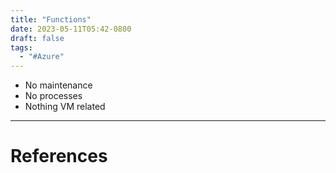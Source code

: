 ```yaml
---
title: "Functions"
date: 2023-05-11T05:42-0800
draft: false
tags: 
  - "#Azure"
---
```

- No maintenance
- No processes
- Nothing VM related

---
# References
